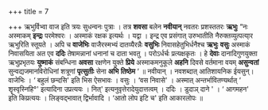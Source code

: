 +++
title = 7

+++
ऋभुर्विभ्वा वाज इति त्रयः सुधन्वनः पुत्राः । तत्र **शवसा** बलेन **नवीयान्** नवतरः प्रशस्ततरः **ऋभुः** ”नः अस्माकम् **इन्द्रः** परमेश्वरः । अस्माकं रक्षक इत्यर्थः । यद्वा । इन्द्र एव प्रसंगात् उरुभातीति नैरुक्तव्युत्पत्या्र ऋभुरिति स्तूयते । अपि च **वाजेभिः** वाजैरस्मभ्यं दातव्यैरन्नैः **वसुभिः** निवासहेतुभिर्धनैश्च **ऋभुः** **वसुः** अस्माकं निवासयिता अत एव **ददिः** तेषामन्नानां धनानां च दाता भवतु । परोऽर्धर्चः प्रत्यक्षकृतः । हे **देवाः** दानादिगुणयुक्ता ऋभुप्रभृतयः **युष्माकं** संबन्धिना **अवसा** रक्षणेन युक्ते **प्रिये** अस्माकमनुकूले **अहनि** दिवसे वर्तमाना वयम् **असुन्वतां** सुन्वद्यजमानविरोधिनां शत्रूणां **पृत्सुतीः** सेना **अभि** **तिष्ठेम** ‘ ॥ नवीयान् । नवशब्दात् आतिशायनिक ईयसुन्। वाजेभिः ।  ‘ बहुलं छन्दसि' इति भिस ऐसभावः । वसुः । ‘वस निवासे' । अस्मात् अन्तर्भावितण्यर्थात्  ‘ शॄस्वृस्निहि°' इत्यादिना उप्रत्ययः । नित्' इत्यनुवृत्तेरादेयुदात्तत्वम् । ददिः । डुदाञ् दाने ' ।  ‘ आगमहन' इति किप्रत्ययः । लिङ्वद्भावात् द्विर्भावादि । ‘आतो लोप इटि च' इति आकारलोपः ॥